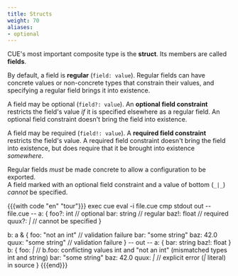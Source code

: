 ```yaml
---
title: Structs
weight: 70
aliases:
- optional
---
```


CUE's most important composite type is the **struct**.
Its members are called **fields**.

By default, a field is **regular** (`field: value`).
Regular fields can have concrete values or non-concrete types that constrain
their values,
and specifying a regular field brings it into existence.

A field may be optional (`field?: value`).
An **optional field constraint** restricts the field's value *if* it is
specified elsewhere as a regular field.
An optional field constraint doesn't bring the field into existence.

A field may be required (`field!: value`).
A **required field constraint** restricts the field's value.
A required field constraint doesn't bring the field into existence,
but does require that it be brought into existence *somewhere*.

Regular fields *must* be made concrete to allow a configuration to be exported.\
A field marked with an optional field constraint and a value of bottom (`_|_`)
*cannot* be specified.

{{{with code "en" "tour"}}}
exec cue eval -i file.cue
cmp stdout out
-- file.cue --
a: {
	foo?:  int    // optional
	bar:   string // regular
	baz!:  float  // required
	quux?: _|_    // cannot be specified
}

b: a & {
	foo:  "not an int" // validation failure
	bar:  "some string"
	baz:  42.0
	quux: "some string" // validation failure
}
-- out --
a: {
    bar:  string
    baz!: float
}
b: {
    foo:  _|_ // b.foo: conflicting values int and "not an int" (mismatched types int and string)
    bar:  "some string"
    baz:  42.0
    quux: _|_ // explicit error (_|_ literal) in source
}
{{{end}}}
